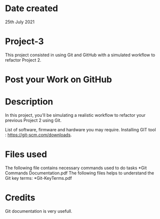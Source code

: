 # Date created
25th July 2021

# Project-3
This project consisted in using Git and GitHub with a simulated workflow to refactor Project 2.

# Post your Work on GitHub
# Description
In this project, you'll be simulating a realistic workflow to refactor your previous Project 2 using Git.

List of software, firmware and hardware you may require.
Installing GIT tool : https://git-scm.com/downloads.
# Files used
The following file contains necessary commands used to do tasks 
  *Git Commands Documentation.pdf
The following files helps to understand the Git key terms:
 *Git-KeyTerms.pdf
# Credits
Git documentation is very usefull.

